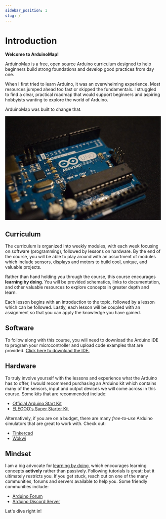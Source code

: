 ```yaml
---
sidebar_position: 1
slug: /
---
```


# Introduction

**Welcome to ArduinoMap!** 

ArduinoMap is a free, open source Arduino curriculum designed to help beginners build strong foundations and develop good practices from day one.  

When I first tried to learn Arduino, it was an overwhelming experience. Most resources jumped ahead too fast or skipped the fundamentals. I struggled to find a clear, practical roadmap that would support beginners and aspiring hobbyists wanting to explore the world of Arduino. 

ArduinoMap was built to change that.

![Arduino microcontroller](arduino-intro.jpg)

## Curriculum

The curriculum is organized into weekly modules, with each week focusing on software (programming), followed by lessons on hardware. By the end of the course, you will be able to play around with an assortment of modules which include sensors, displays and motors to build cool, unique, and valuable projects. 

Rather than hand holding you through the course, this course encourages **learning by doing**. You will be provided schematics, links to documentation, and other valuable resources to explore concepts in greater depth and learn. 

Each lesson begins with an introduction to the topic, followed by a lesson which can be followed. Lastly, each lesson will be coupled with an assignment so that you can apply the knowledge you have gained.

## Software

To follow along with this course, you will need to download the Arduino IDE to program your microcontroller and upload code examples that are provided. [Click here to download the IDE.](https://www.arduino.cc/en/software/)

## Hardware

To truly involve yourself with the lessons and experience what the Arduino has to offer, I would recommend purchasing an Arduino kit which contains many of the sensors, input and output devices we will come across in this course. Some kits that are recommended include:
- [Official Arduino Start Kit](https://store.arduino.cc/products/arduino-starter-kit-multi-language)
- [ELEGOO's Super Starter Kit](https://us.elegoo.com/products/elegoo-uno-r3-super-starter-kit)

Alternatively, if you are on a budget, there are many *free-to-use* Arduino simulators that are great to work with. Check out:
- [Tinkercad](https://www.tinkercad.com/circuits)
- [Wokwi](https://wokwi.com/)

## Mindset

I am a big advocate for [learning by doing](https://en.wikipedia.org/wiki/Learning-by-doing), which encourages learning concepts **actively** rather than passively. Following tutorials is great; but it ultimately restricts you. If you get stuck, reach out on one of the many communities, forums and servers available to help you. Some friendly communities include:
- [Arduino Forum](https://forum.arduino.cc/)
- [Arduino Discord Server](https://support.arduino.cc/hc/en-us/articles/4405329164178-Join-the-official-Arduino-Discord-server)

Let's dive right in!